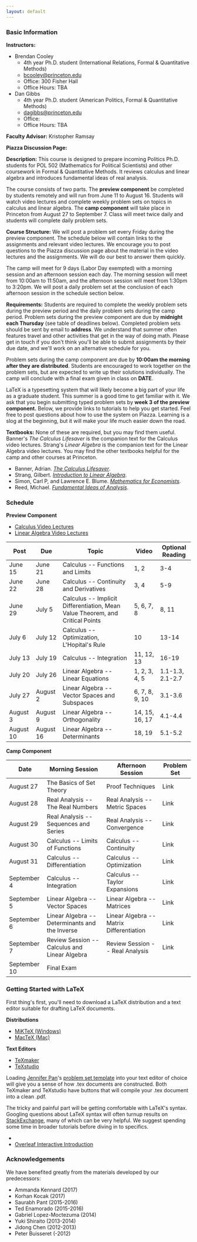 ```yaml
---
layout: default
---
```


### Basic Information

**Instructors:** 

- Brendan Cooley
    - 4th year Ph.D. student (International Relations, Formal & Quantitative Methods)
    - [bcooley@princeton.edu](mailto:bcooley@princeton.edu) 
    - Office: 300 Fisher Hall
    - Office Hours: TBA
- Dan Gibbs
    - 4th year Ph.D. student (American Politics, Formal & Quantitative Methods)
    - [dagibbs@princeton.edu](mailto:dagibbs@princeton.edu)
    - Office:
    - Office Hours: TBA

**Faculty Advisor:** Kristopher Ramsay

**Piazza Discussion Page:**

**Description:** This course is designed to prepare incoming Politics Ph.D. students for POL 502 (Mathematics for Political Scientists) and other coursework in Formal & Quantitative Methods. It reviews calculus and linear algebra and introduces fundamental ideas of real analysis.

The course consists of two parts. The **preview component** be completed by students remotely and will run from June 11 to August 16. Students will watch video lectures and complete weekly problem sets on topics in calculus and linear algebra. The **camp component** will take place in Princeton from August 27 to September 7. Class will meet twice daily and students will complete daily problem sets.

**Course Structure:** We will post a problem set every Friday during the preview component. The schedule below will contain links to the assignments and relevant video lectures. We encourage you to post questions to the Piazza discussion page about the material in the video lectures and the assignments. We will do our best to answer them quickly.

The camp will meet for 9 days (Labor Day exempted) with a morning session and an afternoon session each day. The morning session will meet from 10:00am to 11:50am, and the afternoon session will meet from 1:30pm to 3:20pm. We will post a daily problem set at the conclusion of each afternoon session in the schedule section below.

**Requirements:** Students are required to complete the weekly problem sets during the preview period and the daily problem sets during the camp period. Problem sets during the preview component are due by **midnight each Thursday** (see table of deadlines below). Completed problem sets should be sent by email to **address**. We understand that summer often features travel and other activities that get in the way of doing math. Please get in touch if you don't think you'll be able to submit assignments by their due date, and we'll work on an alternative schedule for you. 

Problem sets during the camp component are due by **10:00am the morning after they are distributed**. Students are encouraged to work together on the problem sets, but are expected to write up their solutions individually. The camp will conclude with a final exam given in class on **DATE**.

LaTeX is a typesetting system that will likely become a big part of your life as a graduate student. This summer is a good time to get familiar with it. We ask that you begin submitting typed problem sets by **week 3 of the preview component.** Below, we provide links to tutorials to help you get started. Feel free to post questions about how to use the system on Piazza. Learning is a slog at the beginning, but it will make your life much easier down the road. 

**Textbooks:** None of these are required, but you may find them useful. Banner's *The Calculus Lifesaver* is the companion text for the Calculus video lectures. Strang's *Linear Algebra* is the companion text for the Linear Algebra video lectures. You may find the other textbooks helpful for the camp and other courses at Princeton.

- Banner, Adrian. [*The Calculus Lifesaver*](https://www.amazon.com/Calculus-Lifesaver-Tools-Princeton-Guides/dp/0691130884).
- Strang, Gilbert. [*Introduction to Linear Algebra*](https://www.amazon.com/Introduction-Linear-Algebra-Gilbert-Strang/dp/0980232775/ref=sr_1_1?ie=UTF8&qid=1525308498&sr=8-1&keywords=gilbert+strang+linear+algebra).
- Simon, Carl P, and Lawrence E. Blume. [*Mathematics for Economists*](https://www.amazon.com/Mathematics-Economists-Carl-P-Simon/dp/0393957330/ref=sr_1_2?s=books&ie=UTF8&qid=1525308603&sr=1-2&keywords=mathematics+for+economists+simon+and+blume).
- Reed, Michael. [*Fundamental Ideas of Analysis*](https://www.amazon.com/Fundamental-Ideas-Analysis-Michael-Reed/dp/0471159964/ref=sr_1_1?ie=UTF8&qid=1525308705&sr=8-1&keywords=fundamental+ideas+of+analysis).

### Schedule

**Preview Component**

- [Calculus Video Lectures](https://press.princeton.edu/video/banner)
- [Linear Algebra Video Lectures](https://ocw.mit.edu/courses/mathematics/18-06-linear-algebra-spring-2010/video-lectures/)

| Post      | Due       | Topic                                                                         | Video          | Optional Reading |
|-----------|-----------|-------------------------------------------------------------------------------|----------------|------------------|
| June 15   | June 21   | Calculus -- Functions and Limits                                              | 1, 2           | 3-4              |
| June 22   | June 28   | Calculus -- Continuity and Derivatives                                        | 3, 4           | 5-9              |
| June 29   | July 5    | Calculus -- Implicit Differentiation, Mean Value Theorem, and Critical Points | 5, 6, 7, 8     | 8, 11            |
| July 6    | July 12   | Calculus -- Optimization, L'Hopital's Rule                                    | 10             | 13-14            |
| July 13   | July 19   | Calculus -- Integration                                                       | 11, 12, 13     | 16-19            |
| July 20   | July 26   | Linear Algebra -- Linear Equations                                            | 1, 2, 3, 4, 5  | 1.1-1.3, 2.1-2.7 |
| July 27   | August 2  | Linear Algebra -- Vector Spaces and Subspaces                                 | 6, 7, 8, 9, 10 | 3.1-3.6          |
| August 3  | August 9  | Linear Algebra -- Orthogonality                                               | 14, 15, 16, 17 | 4.1-4.4          |
| August 10 | August 16 | Linear Algebra -- Determinants                                                | 18, 19         | 5.1-5.2          |

**Camp Component**

| Date         | Morning Session                                | Afternoon Session                        | Problem Set |
|--------------|------------------------------------------------|------------------------------------------|-------------|
| August 27    | The Basics of Set Theory                       | Proof Techniques                         | Link        |
| August 28    | Real Analysis -- The Real Numbers              | Real Analysis -- Metric Spaces           | Link        |
| August 29    | Real Analysis -- Sequences and Series          | Real Analysis -- Convergence             | Link        |
| August 30    | Calculus -- Limits of Functions                | Calculus -- Continuity                   | Link        |
| August 31    | Calculus -- Differentiation                    | Calculus -- Optimization                 | Link        |
| September 4  | Calculus -- Integration                        | Calculus -- Taylor Expansions            | Link        |
| September 5  | Linear Algebra -- Vector Spaces                | Linear Algebra -- Matrices               | Link        |
| September 6  | Linear Algebra -- Determinants and the Inverse | Linear Algebra -- Matrix Differentiation | Link        |
| September 7  | Review Session -- Calculus and Linear Algebra  | Review Session -- Real Analysis          | Link        |
| September 10 | Final Exam                                     |                                          |             |

### Getting Started with LaTeX

First thing's first, you'll need to download a LaTeX distribution and a text editor suitable for drafting LaTeX documents.

**Distributions**

- [MiKTeX (Windows)](https://miktex.org/)
- [MacTeX (Mac)](http://www.tug.org/mactex/)

**Text Editors**

- [TeXmaker](http://www.xm1math.net/texmaker/)
- [TeXstudio](https://www.texstudio.org/)

Loading [Jennifer Pan](http://jenpan.com/)'s [problem set template](http://jenpan.com/jen_pan/PsetLatexTemplate.tex) into your text editor of choice will give you a sense of how .tex documents are constructed. Both TeXmaker and TeXstudio have buttons that will compile your .tex document into a clean .pdf.

The tricky and painful part will be getting comfortable with LaTeX's syntax. Googling questions about LaTeX syntax will often turnup results on [StackExchange](https://tex.stackexchange.com/), many of which can be very helpful. We suggest spending some time in broader tutorials before diving in to specifics.

- [ShareLaTeX Introduction and Quick Start]: https://www.sharelatex.com/learn/Learn_LaTeX_in_30_minutes
- [Overleaf Interactive Introduction](https://www.overleaf.com/latex/learn/free-online-introduction-to-latex-part-1#.Wu0Q-tPwa8o)

### Acknowledgements

We have benefited greatly from the materials developed by our predecessors:

- Ammanda Kennard (2017)
- Korhan Kocak (2017)
- Saurabh Pant (2015-2016)
- Ted Enamorado (2015-2016)
- Gabriel Lopez-Moctezuma (2014)
- Yuki Shiraito (2013-2014)
- Jidong Chen (2012-2013)
- Peter Buisseret (-2012)
